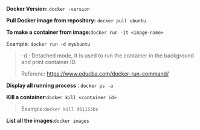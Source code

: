 **Docker Version:** ```docker -version```

**Pull Docker image from repository:** ```docker pull ubuntu```

**To make a container from image:**```docker run -it <image-name>```

Example: ```docker run -d myubuntu```
> -d : Detached mode,  It is used to run the container in the background and print container ID. 
> 
> Referenc: https://www.educba.com/docker-run-command/

**Display all running process** : ```docker ps -a``` 

**Kill a container**:```docker kill <container id>```

> Example:```docker kill d61153bc``` 

**List all the images**:```docker images```


